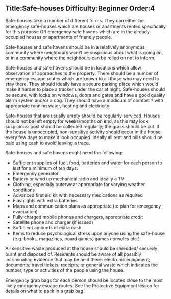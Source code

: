 Title:Safe-houses
Difficulty:Beginner
Order:4
---
<p>Safe-houses take a number of different forms. They can either be emergency safe-houses which are houses or apartments rented specifically for this purpose OR emergency safe havens which are in the already-occupied houses or apartments of friendly people.</p><p>Safe-houses and safe havens should be in a relatively anonymous community where neighbours won?t be suspicious about what is going on, or in a community where the neighbours can be relied on not to inform.</p><p>Safe-houses and safe havens should be in locations which allow observation of approaches to the property. There should be a number of emergency escape routes which are known to all those who may need to stay there. They should ideally have a secure parking place which would make it harder to place a tracker under the car at night. Safe-houses should be secure, with locks on windows, doors and gates and have a good quality alarm system and/or a dog. They should have a modicum of comfort ? with appropriate running water, heating and electricity.</p><p>Safe-houses that are usually empty should be regularly serviced. Houses should not be left empty for weeks/months on end, as this may look suspicious: post should be collected regularly; the grass should be cut. If the house is unoccupied, non-sensitive activity should occur in the house every few days to make it look occupied. Ideally all rent and bills should be paid using cash to avoid leaving a trace.</p><p>Safe-houses and safe havens might need the following:<ul><li>Sufficient supplies of fuel, food, batteries and water for each person to last for a minimum of ten days.</li><li>Emergency generator</li><li>Battery or wind up mechanical radio and ideally a TV </li><li>Clothing, especially outerwear appropriate for varying weather conditions</li><li>Advanced first aid kit with necessary medications as required</li><li>Flashlights with extra batteries </li><li>Maps and communication plans as appropriate (to plan for emergency evacuation)</li><li>Fully charged mobile phones and chargers, appropriate credit </li><li>Satellite phone and charger (if issued) </li><li>Sufficient amounts of extra cash</li><li>Items to reduce psychological stress upon anyone using the safe-house (e.g. books, magazines, board games, games consoles etc.) </li></ul></p><p>All sensitive waste produced at the house should be shredded/ securely burnt and disposed of. Residents should be aware of all possibly incriminating evidence that may be held there: electronic equipment; documents; travel tickets; receipts; or general waste which indicates the number, type or activities of the people using the house.</p><p>Emergency grab bags for each person should be located close to the most likely emergency escape routes. See the Protective Equipment lesson for details on what to pack in a grab bag.</p>